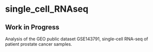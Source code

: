 # single_cell_RNAseq

## Work in Progress

Analysis of the GEO public dataset GSE143791, single-cell RNA-seq of patient prostate cancer samples. 